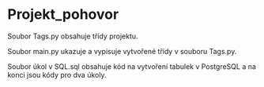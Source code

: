 # Projekt_pohovor   

Soubor Tags.py obsahuje třídy projektu. 

Soubor main.py ukazuje a vypisuje vytvořené třídy v souboru Tags.py.

Soubor úkol v SQL.sql obsahuje kód na vytvoření tabulek v PostgreSQL a na konci jsou kódy pro dva úkoly.
